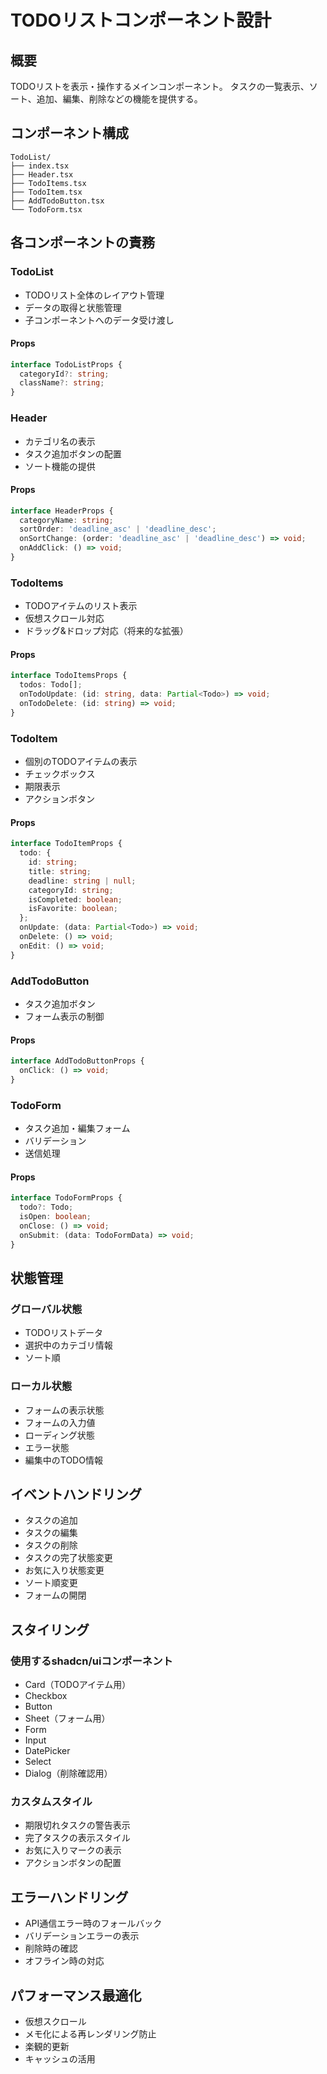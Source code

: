 # TODOリストコンポーネント設計

## 概要
TODOリストを表示・操作するメインコンポーネント。
タスクの一覧表示、ソート、追加、編集、削除などの機能を提供する。

## コンポーネント構成
```
TodoList/
├── index.tsx
├── Header.tsx
├── TodoItems.tsx
├── TodoItem.tsx
├── AddTodoButton.tsx
└── TodoForm.tsx
```

## 各コンポーネントの責務

### TodoList
- TODOリスト全体のレイアウト管理
- データの取得と状態管理
- 子コンポーネントへのデータ受け渡し

#### Props
```typescript
interface TodoListProps {
  categoryId?: string;
  className?: string;
}
```

### Header
- カテゴリ名の表示
- タスク追加ボタンの配置
- ソート機能の提供

#### Props
```typescript
interface HeaderProps {
  categoryName: string;
  sortOrder: 'deadline_asc' | 'deadline_desc';
  onSortChange: (order: 'deadline_asc' | 'deadline_desc') => void;
  onAddClick: () => void;
}
```

### TodoItems
- TODOアイテムのリスト表示
- 仮想スクロール対応
- ドラッグ&ドロップ対応（将来的な拡張）

#### Props
```typescript
interface TodoItemsProps {
  todos: Todo[];
  onTodoUpdate: (id: string, data: Partial<Todo>) => void;
  onTodoDelete: (id: string) => void;
}
```

### TodoItem
- 個別のTODOアイテムの表示
- チェックボックス
- 期限表示
- アクションボタン

#### Props
```typescript
interface TodoItemProps {
  todo: {
    id: string;
    title: string;
    deadline: string | null;
    categoryId: string;
    isCompleted: boolean;
    isFavorite: boolean;
  };
  onUpdate: (data: Partial<Todo>) => void;
  onDelete: () => void;
  onEdit: () => void;
}
```

### AddTodoButton
- タスク追加ボタン
- フォーム表示の制御

#### Props
```typescript
interface AddTodoButtonProps {
  onClick: () => void;
}
```

### TodoForm
- タスク追加・編集フォーム
- バリデーション
- 送信処理

#### Props
```typescript
interface TodoFormProps {
  todo?: Todo;
  isOpen: boolean;
  onClose: () => void;
  onSubmit: (data: TodoFormData) => void;
}
```

## 状態管理
### グローバル状態
- TODOリストデータ
- 選択中のカテゴリ情報
- ソート順

### ローカル状態
- フォームの表示状態
- フォームの入力値
- ローディング状態
- エラー状態
- 編集中のTODO情報

## イベントハンドリング
- タスクの追加
- タスクの編集
- タスクの削除
- タスクの完了状態変更
- お気に入り状態変更
- ソート順変更
- フォームの開閉

## スタイリング
### 使用するshadcn/uiコンポーネント
- Card（TODOアイテム用）
- Checkbox
- Button
- Sheet（フォーム用）
- Form
- Input
- DatePicker
- Select
- Dialog（削除確認用）

### カスタムスタイル
- 期限切れタスクの警告表示
- 完了タスクの表示スタイル
- お気に入りマークの表示
- アクションボタンの配置

## エラーハンドリング
- API通信エラー時のフォールバック
- バリデーションエラーの表示
- 削除時の確認
- オフライン時の対応

## パフォーマンス最適化
- 仮想スクロール
- メモ化による再レンダリング防止
- 楽観的更新
- キャッシュの活用
